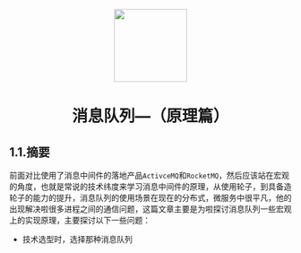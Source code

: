 <p align="center">
<img width="130" align="center" src="http://image.luokangyuan.com/Java.svg"/>
</p>
<h1 align="center">消息队列—（原理篇）</h1>

## 1.1.摘要

前面对比使用了消息中间件的落地产品`ActivceMQ`和`RocketMQ`，然后应该站在宏观的角度，也就是常说的技术纬度来学习消息中间件的原理，从使用轮子，到具备造轮子的能力的提升，消息队列的使用场景在现在的分布式，微服务中很平凡，他的出现解决啦很多进程之间的通信问题，这篇文章主要是为啦探讨消息队列一些宏观上的实现原理，主要探讨以下一些问题：

* 技术选型时，选择那种消息队列